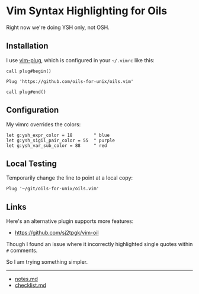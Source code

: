 Vim Syntax Highlighting for Oils
====

Right now we're doing YSH only, not OSH.

## Installation

I use [vim-plug][], which is configured in your `~/.vimrc` like this:

    call plug#begin()
    
    Plug 'https://github.com/oils-for-unix/oils.vim'
    
    call plug#end()

[vim-plug]: https://github.com/junegunn/vim-plug

## Configuration

My vimrc overrides the colors:

    let g:ysh_expr_color = 18        " blue  
    let g:ysh_sigil_pair_color = 55  " purple
    let g:ysh_var_sub_color = 88     " red   

## Local Testing

Temporarily change the line to point at a local copy:

    Plug '~/git/oils-for-unix/oils.vim'

## Links


Here's an alternative plugin supports more features:

- <https://github.com/sj2tpgk/vim-oil>

Though I found an issue where it incorrectly highlighted single quotes within
`#` comments.

So I am trying something simpler.

---

- [notes.md](notes.md)
- [checklist.md](checklist.md)

